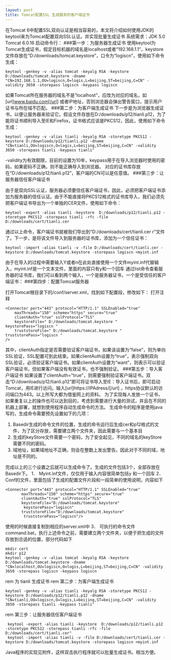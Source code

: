 ```yaml
---
layout: post
title: Tomcat配置SSL 生成服务的客户端证书
---
```



在Tomcat 6中配置SSL双向认证是相当容易的，本文将介绍如何使用JDK的keytool来为Tomcat配置双向SSL认证。并实现批量生成证书 系统需求：JDK 5.0
Tomcat 6.0.16
启动命令行：
###第一步：为服务器生成证书
使用keytool为Tomcat生成证书，假定目标机器的域名是localhost或者“192.168.1.1”，keystore文件存放在“D:/downloads/tomcat.keystore”，口令为“logiscn”，使用如下命令生成：
 

    keytool -genkey -v -alias tomcat -keyalg RSA -keystore D:/downloads/tomcat.keystore -dname "CN=192.168.1.1,OU=logiscn,O=logis,L=beijing,ST=beijing,C=CN" -validity 3650 -storepass logiscn -keypass logiscn 

 
如果Tomcat所在服务器的域名不是“localhost”，应改为对应的域名，如[url]www.baidu.com[/url] 或者IP地址，否则浏览器会弹出警告窗口，提示用户证书与所在域不匹配。 
###第二步：为客户端生成证书
下一步是为浏览器生成证书，以便让服务器来验证它。假设文件存放在D:/downloads/p12/tianli.p12，为了能将证书顺利导入至IE和Firefox，证书格式应该是PKCS12，因此，使用如下命令生成：

    keytool -genkey -v -alias tianli -keyalg RSA -storetype PKCS12 -keystore D:/downloads/p12/tianli.p12 -dname "CN=tianli,OU=logiscn,O=logis,L=beijing,ST=beijing,C=CN" -validity 3650 -storepass tianli -keypass tianli" 

-validity为有效期限，目前的设置为10年，keypass用于在导入浏览器时使用的密码，如果密码不正确，则不能正确导入到浏览器。
对应的证书库存放在“D:/downloads/p12/tianli.p12”，客户端的CN可以是任意值。
###第三步：让服务器信任客户端证书

由于是双向SSL认证，服务器必须要信任客户端证书，因此，必须把客户端证书添加为服务器的信任认证。由于不能直接将PKCS12格式的证书库导入，我们必须先把客户端证书导出为一个单独的CER文件，使用如下命令：

    keytool -export -alias tianli -keystore  D:/downloads/p12/tianli.p12 -storetype PKCS12 -storepass tianli -rfc -file D:/downloads/cert/tianli.cer

 

通过以上命令，客户端证书就被我们导出到“D:/downloads/cert/tianli.cer r”文件了。下一步，是将该文件导入到服务器的证书库，添加为一个信任证书：
 

    keytool -import -alias tianli -v -file D:/downloads/cert/tianli.cer -keystore D:/downloads/tomcat.keystore -storepass logiscn <myint.inf

由于在导入的过程中需要输入Y或者n在此处直接使用一个文件myint.inf代替输入，myint.inf是一个文本文件，里面的内容只有y和一个回车 
通过list命令查看服务器的证书库，我们可以看到两个输入，一个是服务器证书，一个是受信任的客户端证书： 
###第四步：配置Tomcat服务器

打开Tomcat根目录下的/conf/server.xml，找到如下配置段，修改如下：
打开注释

    <Connector port="443" protocol="HTTP/1.1" SSLEnabled="true"
        maxThreads="150" scheme="https" secure="true"
        clientAuth="true" sslProtocol="TLS"
        keystoreFile=" D:/downloads/tomcat.keystore " keystorePass="logiscn "
        truststoreFile=" D:/downloads/tomcat.keystore " truststorePass="logiscn "
    />

其中，clientAuth指定是否需要验证客户端证书，如果该设置为“false”，则为单向SSL验证，SSL配置可到此结束。如果clientAuth设置为“true”，表示强制双向SSL验证，必须验证客户端证书。如果clientAuth设置为“want”，则表示可以验证客户端证书，但如果客户端没有有效证书，也不强制验证。
###第五步：导入客户端证书
如果设置了clientAuth="true"，则需要强制验证客户端证书。双击“D:/downloads/p12/tianli.p12”即可将证书导入至IE：导入证书后，即可启动Tomcat，用IE进行访问。输入[url]https://IPAdress/[/url]      ，https协议默认的访问端口为443。以上所写大都为借鉴网上的资料。
为了实现每人发放一个证书，如果重复以上的操作也可以达到目的，考虑到需要进行大量的测试，并且在不同的机器上部署，就想到使用程序自动生成命令的方法。
生成命令的程序是使用java 写的，生成命令需要预先设置如下的几项：

 1. Basedir生成的命令文件的位置，生成的命令运行后生成cer和p12格式的文件，为了区分存放，需要建立两个文件夹，因此需要与一个基本目
 2. 生成的keyStore文件需要一个密码，为了安全起见，不同的域名的keyStore需要不同的密码。
 3. 域地址，如果域地址不正确，则会在整数上发出警告。因此对于不同的域，地址是不同的。


完成以上的三个设置之后就可以生成命令了。生成的文件包括3个，全部存放在Basedir下。
1．  Myint.inf文件，仅仅用于输入内容很简单包括y 和一个回车
2．  Conf的文件，里面包括了生成的配置文件片段和一段简单的使用说明，内容如下

    <Connector port="443" protocol="HTTP/1.1" SSLEnabled="true"
           maxThreads="150" scheme="https" secure="true"
           clientAuth="true" sslProtocol="TLS"
           keystoreFile="D:/downloads/tomcat.keystore"
            keystorePass="logiscn"
           truststoreFile="D:/downloads/tomcat.keystore"
            truststorePass="logiscn"/>

使用的时候直接复制到相应的server.xml中
3．  可执行的命令文件command.bat，执行上述命令之前，需要建立两个文件夹，以便于把生成的文件存放到合适的位置，部分代码如下

    mkdir cert
    mkdir p12
    keytool -genkey -v -alias tomcat -keyalg RSA -keystore D:/downloads/tomcat.keystore -dname "CN=localhost,OU=logiscn,O=logis,L=beijing,ST=beijing,C=CN" -validity 3650 -storepass logiscn -keypass logiscn

  rem 为 tianli 生成证书
 rem 第二步：为客户端生成证书
 

    keytool -genkey -v -alias tianli -keyalg RSA -storetype PKCS12 -keystore D:/downloads/p12/tianli.p12 -dname "CN=tianli,OU=logiscn,O=logis,L=beijing,ST=beijing,C=CN" -validity 3650 -storepass tianli -keypass tianli"

 rem 第三步：让服务器信任客户端证书

     keytool -export -alias tianli -keystore  D:/downloads/p12/tianli.p12 -storetype PKCS12 -storepass tianli -rfc -file D:/downloads/cert/tianli.cer"
     keytool -import -alias tianli -v -file D:/downloads/cert/tianli.cer -keystore D:/downloads/tomcat.keystore -storepass logiscn <myint.inf

Java程序的实现见附件，这样双击执行程序就可以批量生成证书。相当方便。
